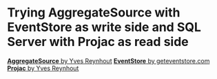 # Trying AggregateSource with EventStore as write side and SQL Server with Projac as read side

[**AggregateSource** by Yves Reynhout](https://github.com/yreynhout/AggregateSource)
[**EventStore** by geteventstore.com](http://docs.geteventstore.com/introduction/event-sourcing-basics/)
[**Projac** by Yves Reynhout](https://github.com/yreynhout/Projac)
